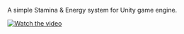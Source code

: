 A simple Stamina & Energy system for Unity game engine.

[![Watch the video](https://img.youtube.com/vi/DC2Wy8v-oWY/0.jpg)](https://www.youtube.com/watch?v=DC2Wy8v-oWY)
